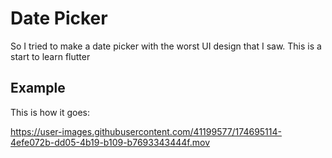 # Date Picker

So I tried to make a date picker with the worst UI design that I saw. This is a start to learn flutter

## Example

This is how it goes: 

https://user-images.githubusercontent.com/41199577/174695114-4efe072b-dd05-4b19-b109-b7693343444f.mov

